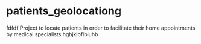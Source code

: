 # patients_geolocationg
fdfdf
Project to locate patients in order to facilitate their home appointments by medical specialists
hghjkibfibiuhb
